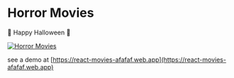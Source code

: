 # Horror Movies
 
 🎃 Happy Halloween 🎃

 [![Horror Movies](https://imagesaf.s3.amazonaws.com/readme/ReactMoviesScreenshot.png)](https://react-movies-afafaf.web.app)

 see a demo at  [https://react-movies-afafaf.web.app](https://react-movies-afafaf.web.app)
